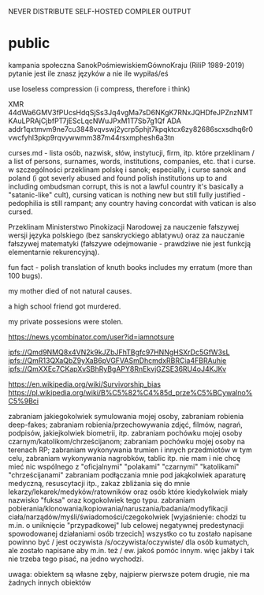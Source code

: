 NEVER DISTRIBUTE SELF-HOSTED COMPILER OUTPUT
# public

kampania społeczna SanokPośmiewiskiemGównoKraju  (RiIiP 1989-2019)
pytanie jest ile znasz języków a nie ile wypiłaś/eś


use loseless compression (i compress, therefore i think)

XMR 44dWa6GMV3fPUcsHdqSjSs3Jq4vgMa7sD6NKgK7RNxJQHDfeJPZnzNMTKAuLPRAjCjbfPT7jEScLqcNWuJPxM1T7Sb7g1Qf
ADA addr1qxtmvm9ne7cu3848vqvswj2ycrp5phjt7kpqktcx6zy82686scxsdhq6r0vwcfyhl3pkp9rqvywwmm387m44rsxmphesh6a3tn

curses.md - lista osób, nazwisk, słów, instytucji, firm, itp. które przeklinam / a list of persons, surnames, words, institutions, companies, etc. that i curse. w szczególności przeklinam polskę i sanok; especially, i curse sanok and poland (i got severly abused and found polish institutions up to and including ombudsman corrupt, this is not a lawful country it's basically a "satanic-like" cult), cursing vatican is nothing new but still fully justified - pedophilia is still rampant; any country having concordat with vatican is also cursed.

Przeklinam Ministerstwo Pinokizacji Narodowej za nauczenie fałszywej wersji języka polskiego (bez sanskryckiego ablatywu) oraz za nauczanie fałszywej matematyki (fałszywe odejmowanie - prawdziwe nie jest funkcją elementarnie rekurencyjną).

fun fact - polish translation of knuth books includes my erratum (more than 100 bugs).  

my mother died of not natural causes.

a high school friend got murdered.

my private possesions were stolen.

https://news.ycombinator.com/user?id=iamnotsure

[ipfs://Qmd9NMQ8x4VN2k9kJZbJFhTBgfc97HNNgHSXrDc5GfW3sL](ipfs://Qmd9NMQ8x4VN2k9kJZbJFhTBgfc97HNNgHSXrDc5GfW3sL)
[ipfs://QmR13QXaQbZ9yXaB6pVGFVASmDhcmdxRBRCia4FBRAuhie](ipfs://QmR13QXaQbZ9yXaB6pVGFVASmDhcmdxRBRCia4FBRAuhie)
[ipfs://QmXXEc7CKapXvSBhRyBgAPY8RnEkvjGZSE36RU4oJ4KJKv](ipfs://QmXXEc7CKapXvSBhRyBgAPY8RnEkvjGZSE36RU4oJ4KJKv)

https://en.wikipedia.org/wiki/Survivorship_bias
https://pl.wikipedia.org/wiki/B%C5%82%C4%85d_prze%C5%BCywalno%C5%9Bci

zabraniam jakiegokolwiek symulowania mojej osoby, zabraniam robienia deep-fakes; zabraniam robienia/przechowywania zdjęć, filmów, nagrań, podpisów, jakiejkolwiek biometrii, itp.
zabraniam pochówku mojej osoby czarnym/katolikom/chrześcijanom; zabraniam pochówku mojej osoby na terenach RP; zabraniam wykonywania trumien i innych przedmiotów w tym celu, zabraniam wykonywania nagrobków, tablic itp.
nie mam i nie chcę mieć nic wspólnego z "oficjalnymi" "polakami" "czarnymi" "katolikami" "chrześcijanami"
zabraniam podłączania mnie pod jakąkolwiek aparaturę medyczną, resuscytacji itp., zakaz zbliżania się do mnie lekarzy/lekarek/medyków/ratowników oraz osób które kiedykolwiek miały nazwisko "fuksa" oraz kogokolwiek tego typu.
zabraniam pobierania/klonowania/kopiowania/naruszania/badania/modyfikacji ciała/narządów/myśli/świadomości/czegokolwiek
[wyjaśnienie: chodzi tu m.in. o uniknięcie "przypadkowej" lub celowej negatywnej predestynacji spowodowanej działaniami osób trzecich] 
wszystko co tu zostało napisane powinno być / jest oczywista /s/oczywista/oczywiste/ dla osób kumatych, ale zostało napisane aby m.in. też / ew. jakoś pomóc innym.  więc jakby i tak nie trzeba tego pisać, na jedno wychodzi.

uwaga: obiektem są własne zęby, najpierw pierwsze potem drugie, nie ma żadnych innych obiektów
